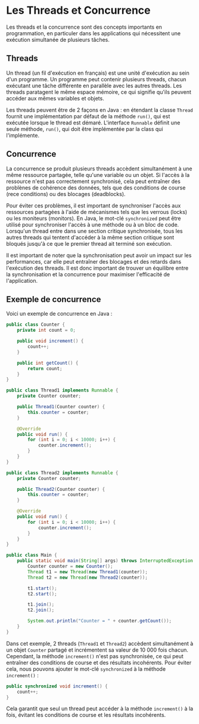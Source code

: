 # Les Threads et Concurrence

Les threads et la concurrence sont des concepts importants en programmation, en particuler dans les applications qui nécessitent une exécution simultanée de plusieurs tâches.

## Threads

Un thread (un fil d'exécution en français) est une unité d'exécution au sein d'un programme. Un programme peut contenir plusieurs threads, chacun exécutant une tâche différente en parallèle avec les autres threads. Les threads paratagent le même espace mémoire, ce qui signifie qu'ils peuvent accéder aux mêmes variables et objets.

Les threads peuvent être de 2 façons en Java : en étendant la classe `Thread` fournit une implémentation par défaut de la méthode `run()`, qui est exécutée lorsque le thread est démaré. L'interface `Runnable` définit une seule méthode, `run()`, qui doit être implémentée par la class qui l'implémente.

## Concurrence

La concurrence se produit plusieurs threads accèdent simultanément à une même ressource partagée, telle qu'une variable ou un objet. Si l'accès à la ressource n'est pas correctement synchronisé, cela peut entraîner des problènes de cohérence des données, tels que des conditions de course (rece conditions) ou des blocages (deadblocks).

Pour éviter ces problèmes, il est important de synchroniser l'accès aux ressources partagées à l'aide de mécanismes tels que les verrous (locks) ou les moniteurs (monitors). En Java, le mot-clé `synchronized` peut être utilisé pour synchroniser l'accès à une méthode ou à un bloc de code. Lorsqu'un thread entre dans une section critique synchronisée, tous les autres threads qui tentent d'accéder à la même section critique sont bloqués jusqu'à ce que le premier thread ait terminé son exécution.

Il est important de noter que la synchronisation peut avoir un impact sur les performances, car elle peut entraîner des blocages et des retards dans l'exécution des threads. Il est donc important de trouver un équilibre entre la synchronisation et la concurrence pour maximiser l'efficacité de l'application.

## Exemple de concurrence

Voici un exemple de concurrence en Java :

```java
public class Counter {
    private int count = 0;

    public void increment() {
        count++;
    }

    public int getCount() {
        return count;
    }
}
```

```java
public class Thread1 implements Runnable {
    private Counter counter;

    public Thread1(Counter counter) {
        this.counter = counter;
    }

    @Override
    public void run() {
        for (int i = 0; i < 10000; i++) {
            counter.increment();
        }
    }
}
```

```java
public class Thread2 implements Runnable {
    private Counter counter;

    public Thread2(Counter counter) {
        this.counter = counter;
    }

    @Override
    public void run() {
        for (int i = 0; i < 10000; i++) {
            counter.increment();
        }
    }
}
```

```java
public class Main {
    public static void main(String[] args) throws InterruptedException {
        Counter counter = new Counter();
        Thread t1 = new Thread(new Thread1(counter));
        Thread t2 = new Thread(new Thread2(counter));

        t1.start();
        t2.start();

        t1.join();
        t2.join();

        System.out.println("Counter = " + counter.getCount());
    }
}
```

Dans cet exemple, 2 threads (`Thread1` et `Thread2`) accèdent simultanément à un objet `Counter` partagé et incrémentent sa valeur de 10 000 fois chacun. Cependant, la méthode `increment()` n'est pas synchronisée, ce qui peut entraîner des conditions de course et des résultats incohérents. Pour éviter cela, nous pouvons ajouter le mot-clé `synchronized` à la méthode `increment()` :

```java
public synchronized void increment() {
    count++;
}
```

Cela garantit que seul un thread peut accéder à la méthode `increment()` à la fois, évitant les conditions de course et les résultats incohérents.